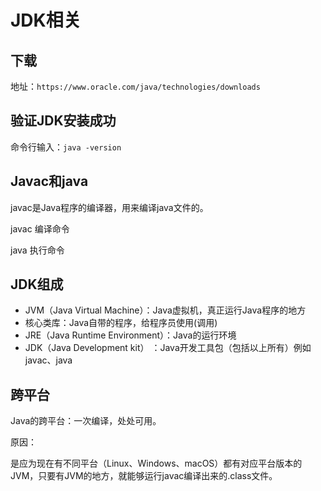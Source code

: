 # JDK相关

## 下载

地址：`https://www.oracle.com/java/technologies/downloads`

## 验证JDK安装成功

命令行输入：`java -version`



## Javac和java

javac是Java程序的编译器，用来编译java文件的。



javac 编译命令

java 执行命令



## JDK组成

* JVM（Java Virtual Machine）：Java虚拟机，真正运行Java程序的地方
* 核心类库：Java自带的程序，给程序员使用(调用)
* JRE（Java Runtime Environment）：Java的运行环境
* JDK（Java Development kit） ：Java开发工具包（包括以上所有）例如javac、java



## 跨平台

Java的跨平台：一次编译，处处可用。

原因：

是应为现在有不同平台（Linux、Windows、macOS）都有对应平台版本的JVM，只要有JVM的地方，就能够运行javac编译出来的.class文件。